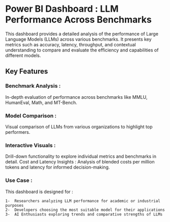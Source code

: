 # Power BI Dashboard : LLM Performance Across Benchmarks
  This dashboard provides a detailed analysis of the performance of Large Language Models (LLMs) across various benchmarks. It presents key metrics such as accuracy, latency, throughput, and contextual understanding to compare and evaluate the efficiency and capabilities of different models.

## Key Features
### Benchmark Analysis : 
  In-depth evaluation of performance across benchmarks like MMLU, HumanEval, Math, and MT-Bench.
### Model Comparison : 
  Visual comparison of LLMs from various organizations to highlight top performers.
### Interactive Visuals : 
  Drill-down functionality to explore individual metrics and benchmarks in detail.
Cost and Latency Insights : 
Analysis of blended costs per million tokens and latency for informed decision-making.
### Use Case :
This dashboard is designed for :

    1-  Researchers analyzing LLM performance for academic or industrial purposes
    2-  Developers choosing the most suitable model for their applications
    3-  AI Enthusiasts exploring trends and comparative strengths of LLMs
